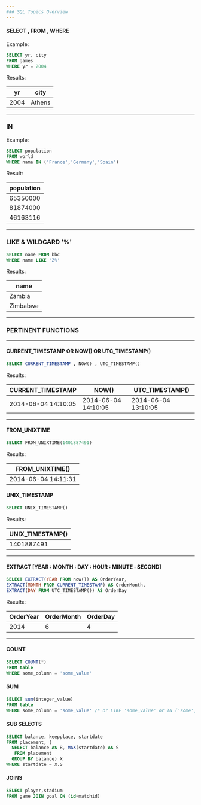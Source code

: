 ```yaml
---
### SQL Topics Overview
---
```


#### SELECT , FROM , WHERE 
Example:
```SQL
SELECT yr, city 
FROM games
WHERE yr = 2004
```
Results:

| yr  |	city  |
|-----|------ |
|2004 |	Athens | 

---
### IN
Example:
```SQL
SELECT population
FROM world
WHERE name IN ('France','Germany','Spain')
```
Result:

| population | 
| ---------- |
|  65350000  |
|  81874000  |
|  46163116  |

---
### LIKE & WILDCARD '%'

```SQL
SELECT name FROM bbc
WHERE name LIKE 'Z%'
```
Results:

| name |
|------|
|Zambia|
|Zimbabwe|

---
### PERTINENT FUNCTIONS
---

#### CURRENT_TIMESTAMP OR NOW() OR UTC_TIMESTAMP()

```SQL
SELECT CURRENT_TIMESTAMP , NOW() , UTC_TIMESTAMP()
```
Results:

| CURRENT_TIMESTAMP | NOW()	| UTC_TIMESTAMP() |
|-------------------|-------|-----------------|
|2014-06-04 14:10:05|	2014-06-04 14:10:05	|2014-06-04 13:10:05|

----

#### FROM_UNIXTIME

```SQL
SELECT FROM_UNIXTIME(1401887491)
```

Results:

|FROM_UNIXTIME()|
|----------------|
|2014-06-04 14:11:31    |

#### UNIX_TIMESTAMP

```SQL
SELECT UNIX_TIMESTAMP()
```
Results:

|UNIX_TIMESTAMP()|
|----------------|
|1401887491      |

----

#### EXTRACT [YEAR : MONTH : DAY : HOUR : MINUTE : SECOND]

```SQL
SELECT EXTRACT(YEAR FROM now()) AS OrderYear,
EXTRACT(MONTH FROM CURRENT_TIMESTAMP) AS OrderMonth,
EXTRACT(DAY FROM UTC_TIMESTAMP()) AS OrderDay
```
Results:

|OrderYear	| OrderMonth | OrderDay|
|-----------|------------|---------|
|2014       |	6	     |   4     |

----

#### COUNT

```SQL
SELECT COUNT(*) 
FROM table
WHERE some_column = 'some_value'
```

#### SUM

```SQL
SELECT sum(integer_value) 
FROM table
WHERE some_column = 'some_value' /* or LIKE 'some_value' or IN ('some','list','of','values') */
```

#### SUB SELECTS

```SQL
SELECT balance, keepplace, startdate
FROM placement, (
  SELECT balance AS B, MAX(startdate) AS S
   FROM placement
  GROUP BY balance) X
WHERE startdate = X.S
```

#### JOINS

```SQL
SELECT player,stadium
FROM game JOIN goal ON (id=matchid)
```


